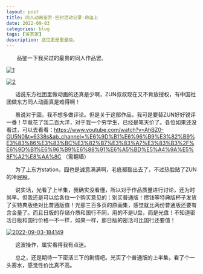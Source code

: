 ```yaml
---
layout: post
title: 同人动画鉴赏-密封活动记录-命运上
date: 2022-09-03
categories: blog
tags: [鉴赏家]
description: 这位更是重量级。
---
```


&nbsp;&nbsp;&nbsp;&nbsp;&nbsp;&nbsp;
    品鉴一下我买过的最贵的同人作品罢。

<a href='https://postimg.cc/gxXR5fgh' target='_blank'><img src='https://i.postimg.cc/nhTksx73/1.png' border='0' alt='1'/></a>

<a href='https://postimg.cc/XBYBghZp' target='_blank'><img src='https://i.postimg.cc/zvnwqY8S/2.png' border='0' alt='2'/></a>

&nbsp;&nbsp;&nbsp;&nbsp;&nbsp;&nbsp;话说东方社团里做动画的还真是少啊，ZUN叔叔现在又不肯放授权，有中国社团做东方同人动画真是难得啊！

&nbsp;&nbsp;&nbsp;&nbsp;&nbsp;&nbsp;虽说对于囧，我不想多做评论。但是关于这部作品，我可是要替ZUN好好锐评一番！毕竟花了我二百大洋，对于我一个穷学生，已经是笔天价了。各位如果还没看过，可以去看看：https://www.youtube.com/watch?v=AhBZ0-GU5N0&t=6338s&ab_channel=%E6%9D%B1%E6%96%B9%E3%82%B9%E3%83%86%E3%83%BC%E3%82%B7%E3%83%A7%E3%83%B3%2F%E6%9D%B1%E6%96%B9%E6%88%91%E6%A5%BD%E5%A4%9A%E5%8F%A2%E8%AA%8C （需翻墙）

&nbsp;&nbsp;&nbsp;&nbsp;&nbsp;&nbsp;为了上东方station，囧也是诚意满满啊，老底都豁出去了，不过热脸贴了ZUN的冷屁股。

&nbsp;&nbsp;&nbsp;&nbsp;&nbsp;&nbsp;说实话，光看了上半集，我确实没看懂，所以对于作品质量进行讨论，还为时尚早。但我还是可以给各位一个购买意见的：别买普通版！攒钱等特典版杯子发货了买特典版绝对比普通版值！光那三百多页的原画集，感觉就比两份普通版还要有含金量了。而且日版的存储介质和国行不同，用的不是U盘，而是光盘！不知道密活日版和国行价格一不一样，如果一样，那日版的密活可比国行还要值！

<a href='https://postimages.org/' target='_blank'><img src='https://i.postimg.cc/nzPpY2S6/2022-09-03-184149.png' border='0' alt='2022-09-03-184149'/></a>

&nbsp;&nbsp;&nbsp;&nbsp;&nbsp;&nbsp;这波操作，属实看得我有点迷。

&nbsp;&nbsp;&nbsp;&nbsp;&nbsp;&nbsp;总之，还是期待一下密活三下的剧情吧。光买了个普通版的上半集，看了个一头雾水，感觉性价比真不高。
